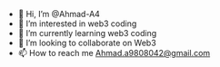 - 👋 Hi, I’m @Ahmad-A4
- 👀 I’m interested in web3 coding
- 🌱 I’m currently learning web3 coding
- 💞️ I’m looking to collaborate on Web3
- 📫 How to reach me Ahmad.a9808042@gmail.com

<!---
Ahmad-A4/Ahmad-A4 is a ✨ special ✨ repository because its `README.md` (this file) appears on your GitHub profile.
You can click the Preview link to take a look at your changes.
--->
